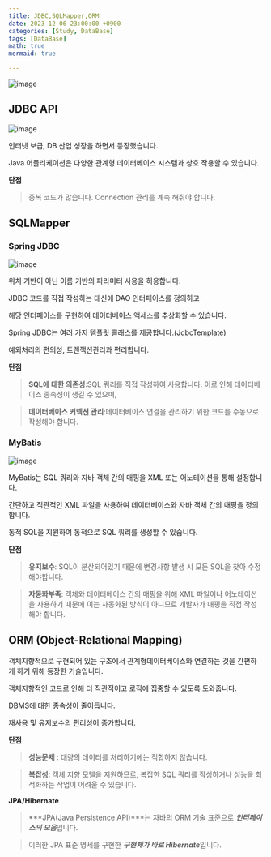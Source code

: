 ```yaml
---
title: JDBC,SQLMapper,ORM
date: 2023-12-06 23:00:00 +0900
categories: [Study, DataBase]
tags: [DataBase]
math: true
mermaid: true

---
```

![image](https://github.com/ararp1006/mainProject/assets/130068083/13cdb420-3dca-4871-b2ae-f46d8be2d41e)


## **JDBC API**

![image](https://github.com/ararp1006/mainProject/assets/130068083/fbb165aa-11ee-49b6-9009-63f95ab88c4e)

인터넷 보급, DB 산업 성장을 하면서 등장했습니다.

Java 어플리케이션은 다양한 관계형 데이터베이스 시스템과 상호 작용할 수 있습니다.

**단점**

>  중복 코드가 많습니다.
>  Connection 관리를 계속 해줘야 합니다.


## **SQLMapper**

### **Spring JDBC**

![image](https://github.com/ararp1006/mainProject/assets/130068083/029b82f9-eece-4af9-8146-fd0b1448a76d)

 위치 기반이 아닌 이름 기반의 파라미터 사용을 허용합니다.

 JDBC 코드를 직접 작성하는 대신에 DAO 인터페이스를 정의하고 
 
 해당 인터페이스를 구현하여 데이터베이스 액세스를 추상화할 수 있습니다.

 Spring JDBC는 여러 가지 템플릿 클래스를 제공합니다.(JdbcTemplate)

 예외처리의 편의성, 트랜잭션관리과 편리합니다.

**단점**

> **SQL에 대한 의존성**:SQL 쿼리를 직접 작성하여 사용합니다. 이로 인해 데이터베이스 종속성이 생길 수 있으며,

> **데이터베이스 커넥션 관리**:데이터베이스 연결을 관리하기 위한 코드를 수동으로 작성해야 합니다. 

### **MyBatis**

![image](https://github.com/ararp1006/mainProject/assets/130068083/19620374-2d70-4729-b84e-b0ffdc16626e)

MyBatis는 SQL 쿼리와 자바 객체 간의 매핑을 XML 또는 어노테이션을 통해 설정합니다.

간단하고 직관적인 XML 파일을 사용하여 데이터베이스와 자바 객체 간의 매핑을 정의합니다.

동적 SQL을 지원하여 동적으로 SQL 쿼리를 생성할 수 있습니다.

**단점**

> **유지보수**: SQL이 분산되어있기 때문에 변경사항 발생 시 모든 SQL을 찾아 수정해야합니다.

> **자동화부족**: 객체와 데이터베이스 간의 매핑을 위해 XML 파일이나 어노테이션을 사용하기 때문에
    이는 자동화된 방식이 아니므로 개발자가 매핑을 직접 작성해야 합니다. 


## **ORM (Object-Relational Mapping)**

객체지향적으로 구현되어 있는 구조에서 관계형데이터베이스와 연결하는 것을 간편하게 하기 위해 등장한 기술입니다.

객체지향적인 코드로 인해 더 직관적이고 로직에 집중할 수 있도록 도와줍니다.

DBMS에 대한 종속성이 줄어듭니다.

재사용 및 유지보수의 편리성이 증가합니다.

**단점**

> **성능문제** : 대량의 데이터를 처리하기에는 적합하지 않습니다.

> **복잡성**: 객체 지향 모델을 지원하므로, 복잡한 SQL 쿼리를 작성하거나 성능을 최적화하는 작업이 어려울 수 있습니다. 


**JPA/Hibernate**

> ***JPA(Java Persistence API)***는 자바의 ORM 기술 표준으로 ***인터페이스의 모음***입니다.

> 이러한 JPA 표준 명세를 구현한 ***구현체가 바로 Hibernate***입니다.